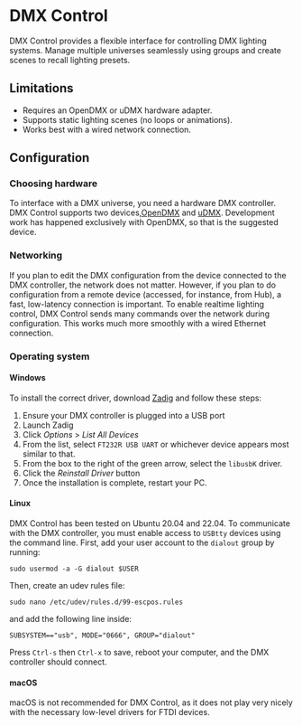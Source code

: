 # DMX Control
DMX Control provides a flexible interface for controlling DMX lighting systems. Manage multiple universes seamlessly using groups and create scenes to recall lighting presets.

## Limitations
* Requires an OpenDMX or uDMX hardware adapter.
* Supports static lighting scenes (no loops or animations).
* Works best with a wired network connection.

## Configuration

### Choosing hardware
To interface with a DMX universe, you need a hardware DMX controller. DMX Control supports two devices,<a href="https://www.enttec.com/product/lighting-communication-protocols/dmx512/open-dmx-usb/" target="_blank">OpenDMX</a> and <a href="https://www.anyma.ch/research/udmx/" target="_blank">uDMX</a>. Development work has happened exclusively with OpenDMX, so that is the suggested device.

### Networking
If you plan to edit the DMX configuration from the device connected to the DMX controller, the network does not matter. However, if you plan to do configuration from a remote device (accessed, for instance, from Hub), a fast, low-latency connection is important. To enable realtime lighting control, DMX Control sends many commands over the network during configuration. This works much more smoothly with a wired Ethernet connection.

### Operating system

#### Windows
To install the correct driver, download <a href="https://zadig.akeo.ie/" target="_blank">Zadig</a> and follow these steps:
1. Ensure your DMX controller is plugged into a USB port
2. Launch Zadig
3. Click _Options_ > _List All Devices_
4. From the list, select `FT232R USB UART` or whichever device appears most similar to that.
5. From the box to the right of the green arrow, select the `libusbK` driver.
6. Click the _Reinstall Driver_ button
7. Once the installation is complete, restart your PC.


#### Linux
DMX Control has been tested on Ubuntu 20.04 and 22.04. To communicate with the DMX controller, you must enable access to `USBtty` devices using the command line. First, add your user account to the `dialout` group by running:

`sudo usermod -a -G dialout $USER`

Then, create an udev rules file:

`sudo nano /etc/udev/rules.d/99-escpos.rules`

and add the following line inside:

`SUBSYSTEM=="usb", MODE="0666", GROUP="dialout"`

Press `Ctrl-s` then `Ctrl-x` to save, reboot your computer, and the DMX controller should connect.

#### macOS
macOS is not recommended for DMX Control, as it does not play very nicely with the necessary low-level drivers for FTDI devices. 

